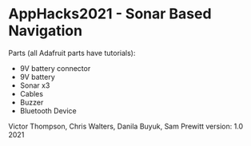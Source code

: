# AppHacks2021 -  Sonar Based Navigation   
  
Parts (all Adafruit parts have tutorials):  
* 9V battery connector 
* 9V battery  
* Sonar x3  
* Cables 
* Buzzer  
* Bluetooth Device 
    
  
  


    
  
Victor Thompson, Chris Walters, Danila Buyuk, Sam Prewitt
version: 1.0
2021
